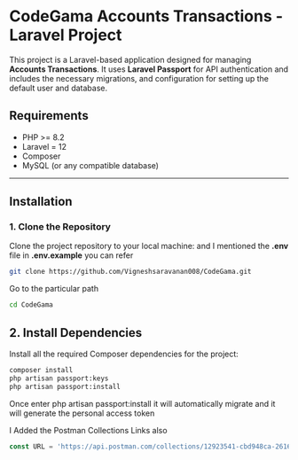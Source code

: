 # **CodeGama Accounts Transactions - Laravel Project**

This project is a Laravel-based application designed for managing **Accounts Transactions**. It uses **Laravel Passport** for API authentication and includes the necessary migrations, and configuration for setting up the default user and database.

## **Requirements**

- PHP >= 8.2
- Laravel = 12
- Composer
- MySQL (or any compatible database)
---

## **Installation**

### 1. **Clone the Repository**

Clone the project repository to your local machine:
and I mentioned the **.env** file in **.env.example** you can refer

```bash
git clone https://github.com/Vigneshsaravanan008/CodeGama.git
```
Go to the particular path
```bash
cd CodeGama
```
## 2. **Install Dependencies**

Install all the required Composer dependencies for the project:

```bash
composer install
php artisan passport:keys
php artisan passport:install
```
Once enter php artisan passport:install it will automatically migrate and it will generate the personal access token

I Added the Postman Collections Links also
``` javascript
const URL = 'https://api.postman.com/collections/12923541-cbd948ca-2616-4bf6-bbbb-c2c7cc0b3bfa?access_key=PMAT-01JQW10S7WZH5TZDA80RCFV6JZ'
```
